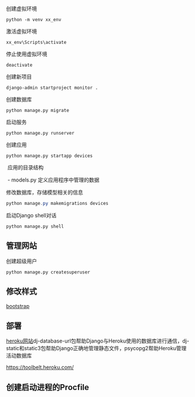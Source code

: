 创建虚拟环境

```shell
python -m venv xx_env
```

激活虚拟环境

```shell
xx_env\Scripts\activate
```

停止使用虚拟环境

```shell
deactivate
```

创建新项目

```shell
django-admin startproject monitor .
```

创建数据库

```shell
python manage.py migrate
```

启动服务

```shell
python manage.py runserver
```

创建应用

```shell
python manage.py startapp devices
```

​	应用的目录结构

​	- models.py	定义应用程序中管理的数据

修改数据库，存储模型相关的信息

```powershell
python manage.py makemigrations devices
```

启动Django shell对话

```shell
python manage.py shell
```

## 管理网站

创建超级用户

```shell
python manage.py createsuperuser
```



## 修改样式

[bootstrap](https://getbootstrap.com)

## 部署

[heroku网站](https://heroku.com/)dj-database-url包帮助Django与Heroku使用的数据库进行通信，dj-static和static3包帮助Django正确地管理静态文件，psycopg2帮助Heroku管理活动数据库

<https://toolbelt.heroku.com/>

## 创建启动进程的Procfile













